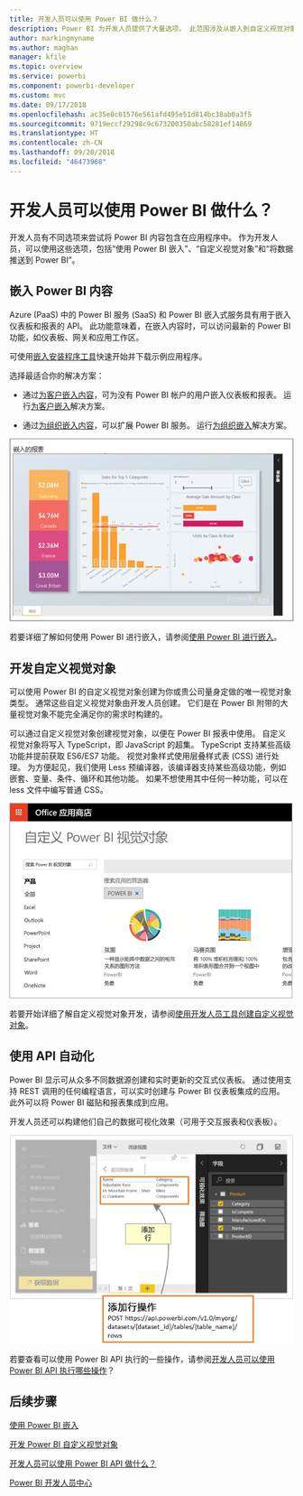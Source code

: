 ```yaml
---
title: 开发人员可以使用 Power BI 做什么？
description: Power BI 为开发人员提供了大量选项。 此范围涉及从嵌入到自定义视觉对象到流式处理数据集。
author: markingmyname
ms.author: maghan
manager: kfile
ms.topic: overview
ms.service: powerbi
ms.component: powerbi-developer
ms.custom: mvc
ms.date: 09/17/2018
ms.openlocfilehash: ac35e0c61576e561afd495e51d814bc38ab0a3f5
ms.sourcegitcommit: 9719eccf29298c9c673200350abc58281ef14869
ms.translationtype: HT
ms.contentlocale: zh-CN
ms.lasthandoff: 09/20/2018
ms.locfileid: "46473968"
---
```

# <a name="what-can-developers-do-with-power-bi"></a>开发人员可以使用 Power BI 做什么？

开发人员有不同选项来尝试将 Power BI 内容包含在应用程序中。 作为开发人员，可以使用这些选项，包括“使用 Power BI 嵌入”、“自定义视觉对象”和“将数据推送到 Power BI”。

## <a name="embedding-power-bi-content"></a>嵌入 Power BI 内容

Azure (PaaS) 中的 Power BI 服务 (SaaS) 和 Power BI 嵌入式服务具有用于嵌入仪表板和报表的 API。 此功能意味着，在嵌入内容时，可以访问最新的 Power BI 功能，如仪表板、网关和应用工作区。

可使用[嵌入安装程序工具](https://aka.ms/embedsetup)快速开始并下载示例应用程序。

选择最适合你的解决方案：

* 通过[为客户嵌入内容](embedding.md#embedding-for-your-customers)，可为没有 Power BI 帐户的用户嵌入仪表板和报表。 运行[为客户嵌入](https://aka.ms/embedsetup/AppOwnsData)解决方案。

* 通过[为组织嵌入内容](embedding.md#embedding-for-your-organization)，可以扩展 Power BI 服务。 运行[为组织嵌入](https://aka.ms/embedsetup/UserOwnsData)解决方案。

![PBIE 示例](media/what-can-you-do/what-can-you-do-02.png)

若要详细了解如何使用 Power BI 进行嵌入，请参阅[使用 Power BI 进行嵌入](embedding.md)。

## <a name="developing-custom-visuals"></a>开发自定义视觉对象

可以使用 Power BI 的自定义视觉对象创建为你或贵公司量身定做的唯一视觉对象类型。 通常这些自定义视觉对象由开发人员创建。 它们是在 Power BI 附带的大量视觉对象不能完全满足你的需求时构建的。

可以通过自定义视觉对象创建视觉对象，以便在 Power BI 报表中使用。 自定义视觉对象将写入 TypeScript，即 JavaScript 的超集。 TypeScript 支持某些高级功能并提前获取 ES6/ES7 功能。 视觉对象样式使用层叠样式表 (CSS) 进行处理。 为方便起见，我们使用 Less 预编译器，该编译器支持某些高级功能，例如嵌套、变量、条件、循环和其他功能。 如果不想使用其中任何一种功能，可以在 less 文件中编写普通 CSS。

![CV 示例](media/what-can-you-do/powerbi-custom-visual-store.png)

若要开始详细了解自定义视觉对象开发，请参阅[使用开发人员工具创建自定义视觉对象](../service-custom-visuals-getting-started-with-developer-tools.md)。

## <a name="using-api-automation"></a>使用 API 自动化

Power BI 显示可从众多不同数据源创建和实时更新的交互式仪表板。 通过使用支持 REST 调用的任何编程语言，可以实时创建与 Power BI 仪表板集成的应用。 此外可以将 Power BI 磁贴和报表集成到应用。

开发人员还可以构建他们自己的数据可视化效果（可用于交互报表和仪表板）。

![推送数据示例](media/what-can-you-do/powerbi-push-data.png)

若要查看可以使用 Power BI API 执行的一些操作，请参阅[开发人员可以使用 Power BI API 执行哪些操作](overview-of-power-bi-rest-api.md)？

## <a name="next-steps"></a>后续步骤

[使用 Power BI 嵌入](embedding.md)  

[开发 Power BI 自定义视觉对象](https://microsoft.github.io/PowerBI-visuals/docs/step-by-step-lab/developing-a-power-bi-custom-visual/)

[开发人员可以使用 Power BI API 做什么？](overview-of-power-bi-rest-api.md)

[Power BI 开发人员中心](https://powerbi.microsoft.com/developers/)